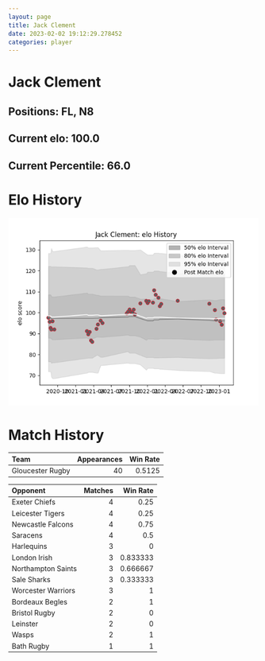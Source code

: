 ```yaml
---  
layout: page  
title: Jack Clement  
date: 2023-02-02 19:12:29.278452  
categories: player  
---
```

# Jack Clement

## Positions: FL, N8

## Current elo: 100.0

## Current Percentile: 66.0

# Elo History


![elo history](history_JackClement.png)
# Match History


| Team             |   Appearances |   Win Rate |
|:-----------------|--------------:|-----------:|
| Gloucester Rugby |            40 |     0.5125 |

| Opponent           |   Matches |   Win Rate |
|:-------------------|----------:|-----------:|
| Exeter Chiefs      |         4 |   0.25     |
| Leicester Tigers   |         4 |   0.25     |
| Newcastle Falcons  |         4 |   0.75     |
| Saracens           |         4 |   0.5      |
| Harlequins         |         3 |   0        |
| London Irish       |         3 |   0.833333 |
| Northampton Saints |         3 |   0.666667 |
| Sale Sharks        |         3 |   0.333333 |
| Worcester Warriors |         3 |   1        |
| Bordeaux Begles    |         2 |   1        |
| Bristol Rugby      |         2 |   0        |
| Leinster           |         2 |   0        |
| Wasps              |         2 |   1        |
| Bath Rugby         |         1 |   1        |